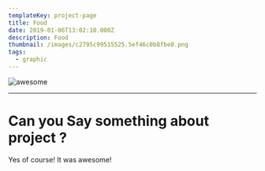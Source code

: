 ```yaml
---
templateKey: project-page
title: Food
date: 2019-01-06T13:02:10.000Z
description: Food
thumbnail: /images/c2795c99515525.5ef46c0b8fbe0.png
tags:
  - graphic
---
```

![awesome](/images/c2795c99515525.5ef46c0b8fbe0.png "awesome")

- - -

# Can you Say something about project ?

Yes of  course! It was awesome!